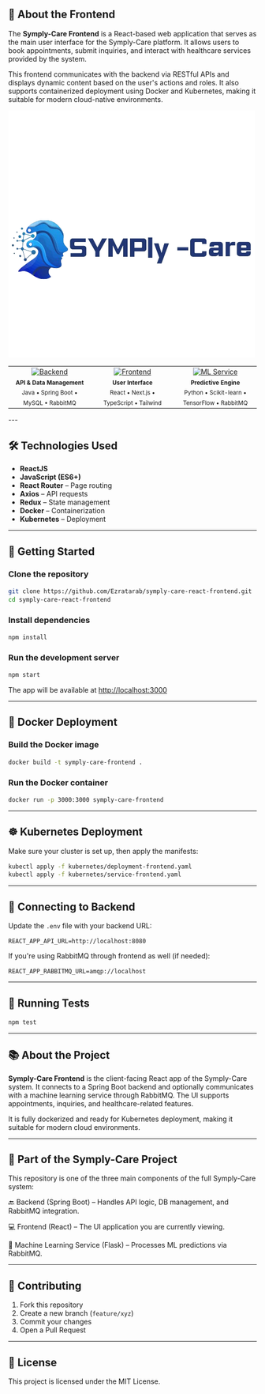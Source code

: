 ## 🧩 About the Frontend

The **Symply-Care Frontend** is a React-based web application that serves as the main user interface for the Symply-Care platform. It allows users to book appointments, submit inquiries, and interact with healthcare services provided by the system.

This frontend communicates with the backend via RESTful APIs and displays dynamic content based on the user's actions and roles. It also supports containerized deployment using Docker and Kubernetes, making it suitable for modern cloud-native environments.


![logo](./src/commponents/assets/symply_care_new.png)


<table align="center">
  <tr>
    <td align="center" width="33%">
      <a href="[https://github.com/Ezratarab/symply-care-springBoot-backend]">
        <img src="https://img.shields.io/badge/Backend-Spring_Boot-6DB33F?style=for-the-badge&logo=spring" alt="Backend">
      </a>
      <br>
      <sub><b>API & Data Management</b></sub>
      <br>
      <sub>Java • Spring Boot • MySQL • RabbitMQ</sub>
    </td>
    <td align="center" width="33%">
      <a href="[https://github.com/Ezratarab/symply-care-react-frontend]">
        <img src="https://img.shields.io/badge/Frontend-React-61DAFB?style=for-the-badge&logo=react" alt="Frontend">
      </a>
      <br>
      <sub><b>User Interface</b></sub>
      <br>
      <sub>React • Next.js • TypeScript • Tailwind</sub>
    </td>
    <td align="center" width="33%">
      <a href="[https://github.com/Ezratarab/symply-care-ML]">
        <img src="https://img.shields.io/badge/ML_Service-Flask-000000?style=for-the-badge&logo=flask" alt="ML Service">
      </a>
      <br>
      <sub><b>Predictive Engine</b></sub>
      <br>
      <sub>Python • Scikit-learn • TensorFlow • RabbitMQ</sub>
    </td>
  </tr>
</table>
---

## 🛠 Technologies Used

- **ReactJS**
- **JavaScript (ES6+)**
- **React Router** – Page routing
- **Axios** – API requests
- **Redux** – State management
- **Docker** – Containerization
- **Kubernetes** – Deployment

---

## 🚀 Getting Started

### Clone the repository

```bash
git clone https://github.com/Ezratarab/symply-care-react-frontend.git
cd symply-care-react-frontend
```

### Install dependencies

```bash
npm install
```

### Run the development server

```bash
npm start
```

The app will be available at [http://localhost:3000](http://localhost:3000)

---

## 🐳 Docker Deployment

### Build the Docker image

```bash
docker build -t symply-care-frontend .
```

### Run the Docker container

```bash
docker run -p 3000:3000 symply-care-frontend
```

---

## ☸️ Kubernetes Deployment

Make sure your cluster is set up, then apply the manifests:

```bash
kubectl apply -f kubernetes/deployment-frontend.yaml
kubectl apply -f kubernetes/service-frontend.yaml
```

---

## 🔗 Connecting to Backend

Update the `.env` file with your backend URL:

```env
REACT_APP_API_URL=http://localhost:8080
```

If you're using RabbitMQ through frontend as well (if needed):

```env
REACT_APP_RABBITMQ_URL=amqp://localhost
```

---

## 🧪 Running Tests

```bash
npm test
```

---

## 📚 About the Project

**Symply-Care Frontend** is the client-facing React app of the Symply-Care system. It connects to a Spring Boot backend and optionally communicates with a machine learning service through RabbitMQ. The UI supports appointments, inquiries, and healthcare-related features.

It is fully dockerized and ready for Kubernetes deployment, making it suitable for modern cloud environments.

---
## 🔗 Part of the Symply-Care Project

This repository is one of the three main components of the full Symply-Care system:

🔙 Backend (Spring Boot) – Handles API logic, DB management, and RabbitMQ integration.

💻 Frontend (React) – The UI application you are currently viewing.

🧠 Machine Learning Service (Flask) – Processes ML predictions via RabbitMQ.

---

## 🤝 Contributing

1. Fork this repository
2. Create a new branch (`feature/xyz`)
3. Commit your changes
4. Open a Pull Request

---

## 📄 License

This project is licensed under the MIT License.
